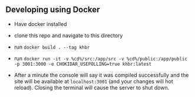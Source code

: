 ## Developing using Docker

* Have docker installed
* clone this repo and navigate to this directory
* run `docker build . --tag khbr`
* run `docker run -it -v %cd%/src:/app/src -v %cd%/public:/app/public -p 3001:3000 -e CHOKIDAR_USEPOLLING=true khbr:latest`

* After a minute the console will say it was compiled successfully and the site will be available at `localhost:3001` (and your changes will hot reload). Closing the terminal will cause the server to shut down.